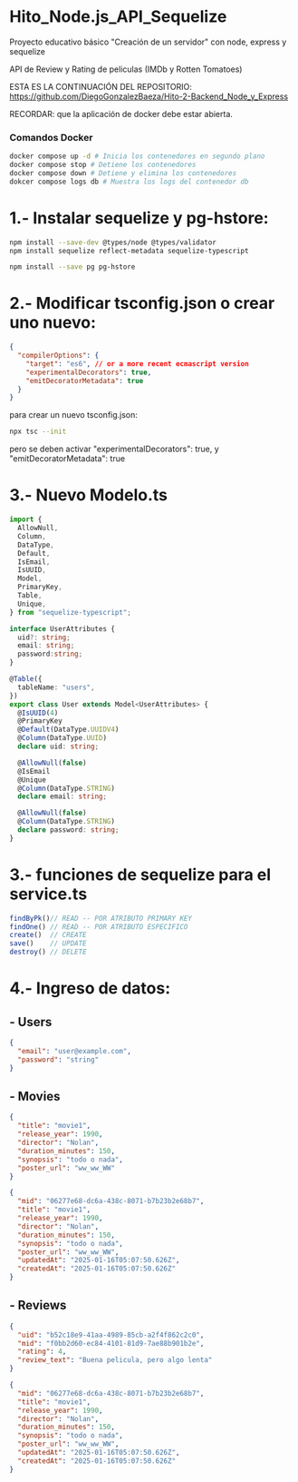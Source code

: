 # Hito_Node.js_API_Sequelize

Proyecto educativo básico "Creación de un servidor" con node, express y sequelize

API de Review y Rating de peliculas (IMDb y Rotten Tomatoes) 

ESTA ES LA CONTINUACIÓN DEL REPOSITORIO: https://github.com/DiegoGonzalezBaeza/Hito-2-Backend_Node_y_Express



RECORDAR: que la aplicación de docker debe estar abierta.

### Comandos Docker

```bash
docker compose up -d # Inicia los contenedores en segundo plano
docker compose stop # Detiene los contenedores
docker compose down # Detiene y elimina los contenedores
dokcer compose logs db # Muestra los logs del contenedor db
```

# 1.- Instalar sequelize y pg-hstore:

```bash
npm install --save-dev @types/node @types/validator
npm install sequelize reflect-metadata sequelize-typescript

npm install --save pg pg-hstore
```

# 2.- Modificar tsconfig.json o crear uno nuevo:

```json
{
  "compilerOptions": {
    "target": "es6", // or a more recent ecmascript version
    "experimentalDecorators": true,
    "emitDecoratorMetadata": true
  }
}
```
para crear un nuevo tsconfig.json:

```bash
npx tsc --init
```

pero se deben activar "experimentalDecorators": true,  y "emitDecoratorMetadata": true

# 3.- Nuevo Modelo.ts

```ts
import {
  AllowNull,
  Column,
  DataType,
  Default,
  IsEmail,
  IsUUID,
  Model,
  PrimaryKey,
  Table,
  Unique,
} from "sequelize-typescript";

interface UserAttributes {
  uid?: string;
  email: string;
  password:string;
}

@Table({
  tableName: "users",
})
export class User extends Model<UserAttributes> {
  @IsUUID(4)
  @PrimaryKey
  @Default(DataType.UUIDV4)
  @Column(DataType.UUID)
  declare uid: string;

  @AllowNull(false)
  @IsEmail
  @Unique
  @Column(DataType.STRING)
  declare email: string;

  @AllowNull(false)
  @Column(DataType.STRING)
  declare password: string;
}
```

# 3.- funciones de sequelize para el service.ts

```ts
findByPk()// READ -- POR ATRIBUTO PRIMARY KEY
findOne() // READ -- POR ATRIBUTO ESPECIFICO
create()  // CREATE
save()    // UPDATE
destroy() // DELETE
```
# 4.- Ingreso de datos: 

## - Users
```json
{
  "email": "user@example.com",
  "password": "string"
}
```

## - Movies
```json
{
  "title": "movie1",
  "release_year": 1990,
  "director": "Nolan",
  "duration_minutes": 150,
  "synopsis": "todo o nada",
  "poster_url": "ww_ww_WW"
}
```
```json
{
  "mid": "06277e68-dc6a-438c-8071-b7b23b2e68b7",
  "title": "movie1",
  "release_year": 1990,
  "director": "Nolan",
  "duration_minutes": 150,
  "synopsis": "todo o nada",
  "poster_url": "ww_ww_WW",
  "updatedAt": "2025-01-16T05:07:50.626Z",
  "createdAt": "2025-01-16T05:07:50.626Z"
}
```

## - Reviews
```json
{
  "uid": "b52c18e9-41aa-4989-85cb-a2f4f862c2c0",
  "mid": "f0bb2d60-ec84-4101-81d9-7ae88b901b2e",
  "rating": 4,
  "review_text": "Buena pelicula, pero algo lenta"
}
```
```json
{
  "mid": "06277e68-dc6a-438c-8071-b7b23b2e68b7",
  "title": "movie1",
  "release_year": 1990,
  "director": "Nolan",
  "duration_minutes": 150,
  "synopsis": "todo o nada",
  "poster_url": "ww_ww_WW",
  "updatedAt": "2025-01-16T05:07:50.626Z",
  "createdAt": "2025-01-16T05:07:50.626Z"
}
```

